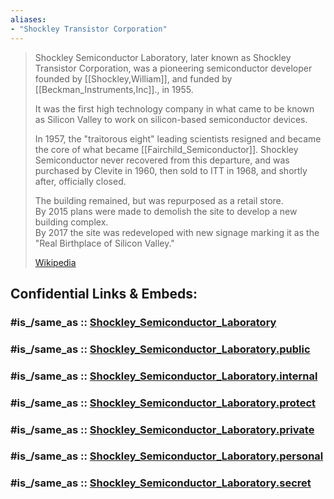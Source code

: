 ```yaml
---
aliases:
- "Shockley Transistor Corporation"
---
```


> Shockley Semiconductor Laboratory, later known as Shockley Transistor Corporation, 
> was a pioneering semiconductor developer founded by [[Shockley,William]], 
> and funded by [[Beckman_Instruments,Inc]]., in 1955.  
> 
> It was the first high technology company in what came to be known as Silicon Valley 
> to work on silicon-based semiconductor devices.
>
> In 1957, the "traitorous eight" leading scientists resigned 
> and became the core of what became [[Fairchild_Semiconductor]]. 
> Shockley Semiconductor never recovered from this departure, 
> and was purchased by Clevite in 1960, then sold to ITT in 1968, 
> and shortly after, officially closed.
>
> The building remained, but was repurposed as a retail store.  
> By 2015 plans were made to demolish the site to develop a new building complex.  
> By 2017 the site was redeveloped with new signage 
> marking it as the "Real Birthplace of Silicon Valley."
>
> [Wikipedia](https://en.wikipedia.org/wiki/Shockley%20Semiconductor%20Laboratory)


## Confidential Links & Embeds: 

### #is_/same_as :: [Shockley_Semiconductor_Laboratory](/_Standards/Society/Economics/Business/Business-Entity/IT~Company/Semiconductor-Industry/Shockley_Semiconductor_Laboratory.md) 

### #is_/same_as :: [Shockley_Semiconductor_Laboratory.public](/_public/Society/Economics/Business/Business-Entity/IT~Company/Semiconductor-Industry/Shockley_Semiconductor_Laboratory.public.md) 

### #is_/same_as :: [Shockley_Semiconductor_Laboratory.internal](/_internal/Society/Economics/Business/Business-Entity/IT~Company/Semiconductor-Industry/Shockley_Semiconductor_Laboratory.internal.md) 

### #is_/same_as :: [Shockley_Semiconductor_Laboratory.protect](/_protect/Society/Economics/Business/Business-Entity/IT~Company/Semiconductor-Industry/Shockley_Semiconductor_Laboratory.protect.md) 

### #is_/same_as :: [Shockley_Semiconductor_Laboratory.private](/_private/Society/Economics/Business/Business-Entity/IT~Company/Semiconductor-Industry/Shockley_Semiconductor_Laboratory.private.md) 

### #is_/same_as :: [Shockley_Semiconductor_Laboratory.personal](/_personal/Society/Economics/Business/Business-Entity/IT~Company/Semiconductor-Industry/Shockley_Semiconductor_Laboratory.personal.md) 

### #is_/same_as :: [Shockley_Semiconductor_Laboratory.secret](/_secret/Society/Economics/Business/Business-Entity/IT~Company/Semiconductor-Industry/Shockley_Semiconductor_Laboratory.secret.md)

